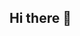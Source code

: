 ## Hi there 👋

<!--
**IsaiasRT/IsaiasRT** is a ✨ _special_ ✨ repository because its `README.md` (this file) appears on your GitHub profile.

Here are some ideas to get you started:

- 🔭 I’m currently working as an intern in MLH Fellowship
- 🌱 I’m currently learning how to work in collaborative projects
- 👯 I’m looking to collaborate on not decided yet
- 🤔 I’m looking for help with any programming enviroment
- 💬 Ask me about my techs and hobbies
- 📫 How to reach me: email: isaiasruizt@gmail.com Linkedin: https://www.linkedin.com/in/isaias-ruiz-33b710239/
- 😄 Pronouns: He/Him
- ⚡ Fun fact: Despite my profile, I just play a few pokemon games
-->
